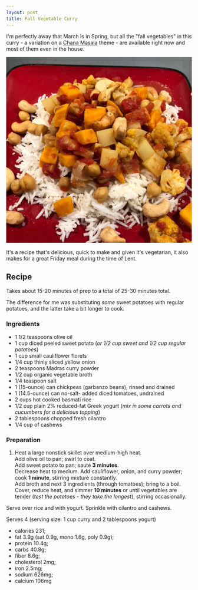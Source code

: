 ```yaml
---
layout: post
title: Fall Vegetable Curry
---
```


I'm perfectly away that March is in Spring,
but all the "fall vegetables" in this curry - a variation on a
[Chana Masala](https://en.wikipedia.org/wiki/Chana_masala) theme -
are available right now and most of them even in the house.

![Fall Vegetables Curry](/assets/2018-fall_vegetables_curry.jpg)

It's a recipe that's delicious, quick to make and given it's vegetarian, it also makes for a great Friday meal during the time of Lent.

## Recipe

Takes about 15-20 minutes of prep to a total of 25-30 minutes total.

The difference for me was substituting *some* sweet potatoes with
regular potatoes, and the latter take a bit longer to cook.

### Ingredients

* 1 1/2 teaspoons olive oil
* 1 cup diced peeled sweet potato (*or 1/2 cup sweet and 1/2 cup regular potatoes*)
* 1 cup small cauliflower florets
* 1/4 cup thinly sliced yellow onion
* 2 teaspoons Madras curry powder
* 1/2 cup organic vegetable broth
* 1/4 teaspoon salt
* 1 (15-ounce) can chickpeas (garbanzo beans), rinsed and drained
* 1 (14.5-ounce) can no-salt- added diced tomatoes, undrained
* 2 cups hot cooked basmati rice
* 1/2 cup plain 2% reduced-fat Greek yogurt (*mix in some carrots and cucumbers for a delicious topping*)
* 2 tablespoons chopped fresh cilantro
* 1/4 cup of cashews

### Preparation

1. Heat a large nonstick skillet over medium-high heat.  
  Add olive oil to pan; swirl to coat.  
  Add sweet potato to pan; sauté **3 minutes**.  
  Decrease heat to medium.
  Add cauliflower, onion, and curry powder; cook **1 minute**, stirring mixture constantly.  
  Add broth and next 3 ingredients (through tomatoes); bring to a boil.  
  Cover, reduce heat, and simmer **10 minutes** or until vegetables are tender (*test the potatoes - they take the longest*), stirring occasionally.  

Serve over rice and with yogurt. Sprinkle with cilantro and cashews.

Serves 4 (serving size: 1 cup curry and 2 tablespoons yogurt)

* calories 231;
* fat 3.9g (sat 0.9g, mono 1.6g, poly 0.9g);
* protein 10.4g;
* carbs 40.8g;
* fiber 8.6g;
* cholesterol 2mg;
* iron 2.5mg;
* sodium 626mg;
* calcium 106mg